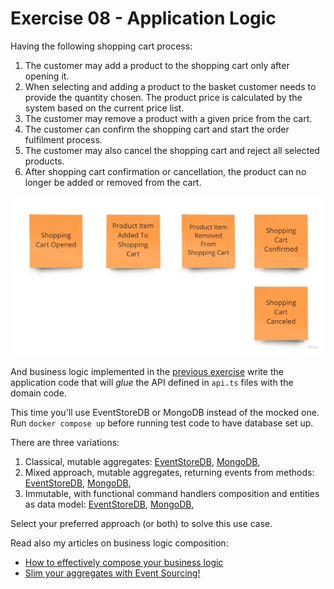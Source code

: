 # Exercise 08 - Application Logic

Having the following shopping cart process:

1. The customer may add a product to the shopping cart only after opening it.
2. When selecting and adding a product to the basket customer needs to provide the quantity chosen. The product price is calculated by the system based on the current price list.
3. The customer may remove a product with a given price from the cart.
4. The customer can confirm the shopping cart and start the order fulfilment process.
5. The customer may also cancel the shopping cart and reject all selected products.
6. After shopping cart confirmation or cancellation, the product can no longer be added or removed from the cart.

![events](./assets/events.jpg)

And business logic implemented in the [previous exercise](../e05_business_logic/) write the application code that will _glue_ the API defined in `api.ts` files with the domain code.

This time you'll use EventStoreDB or MongoDB instead of the mocked one. Run `docker compose up` before running test code to have database set up.

There are three variations:

1. Classical, mutable aggregates: [EventStoreDB](./esdb/mutable/), [MongoDB](./mongodb/mutable/),
2. Mixed approach, mutable aggregates, returning events from methods: [EventStoreDB](./esdb/mixed/), [MongoDB](./mongodb/mixed/),
3. Immutable, with functional command handlers composition and entities as data model: [EventStoreDB](./esdb/immutable/), [MongoDB](./mongodb/immutable/),

Select your preferred approach (or both) to solve this use case.

Read also my articles on business logic composition:

- [How to effectively compose your business logic](https://event-driven.io/en/how_to_effectively_compose_your_business_logic//?utm_source=eventsourcing_jvm?utm_campaign=workshop)
- [Slim your aggregates with Event Sourcing!](https://event-driven.io/en/slim_your_entities_with_event_sourcing/?utm_source=eventsourcing_jvm?utm_campaign=workshop)
